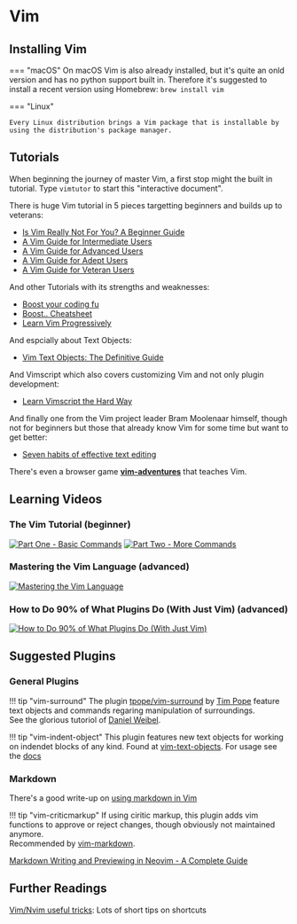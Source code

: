 # Vim

## Installing Vim

=== "macOS"
    On macOS Vim is also already installed, but it's quite an onld version and
    has no python support built in. Therefore it's suggested to install a recent
    version using Homebrew: `brew install vim`

=== "Linux"

    Every Linux distribution brings a Vim package that is installable by using the distribution's package manager.

## Tutorials

When beginning the journey of master Vim, a first stop might the built in tutorial. Type
`vimtutor` to start this "interactive document".

There is huge Vim tutorial in 5 pieces targetting beginners and builds up to veterans:

* [Is Vim Really Not For You? A Beginner Guide](https://thevaluable.dev/vim-beginner/) 
* [A Vim Guide for Intermediate Users](https://thevaluable.dev/vim-intermediate/)
* [A Vim Guide for Advanced Users](https://thevaluable.dev/vim-advanced/)
* [A Vim Guide for Adept Users](https://thevaluable.dev/vim-adept/)
* [A Vim Guide for Veteran Users](https://thevaluable.dev/vim-veteran/)

And other Tutorials with its strengths and weaknesses:

* [Boost your coding fu](https://www.barbarianmeetscoding.com/boost-your-coding-fu-with-vscode-and-vim/table-of-contents) 
* [Boost.. Cheatsheet](https://www.barbarianmeetscoding.com/boost-your-coding-fu-with-vscode-and-vim/cheatsheet/) 
* [Learn Vim Progressively](http://yannesposito.com/Scratch/en/blog/Learn-Vim-Progressively/)

And espcially about Text Objects:

* [Vim Text Objects: The Definitive Guide][vim-text-objects]

And Vimscript which also covers customizing Vim and not only plugin development:

* [Learn Vimscript the Hard Way](https://learnvimscriptthehardway.stevelosh.com/)

And finally one from the Vim project leader Bram Moolenaar himself, though not for beginners but those
that already know Vim for some time but want to get better:

* [Seven habits of effective text editing](https://www.moolenaar.net/habits.html)

There's even a browser game [**vim-adventures**](https://vim-adventures.com/) that teaches Vim.

## Learning Videos

### The Vim Tutorial (beginner)

[![Part One - Basic Commands](http://img.youtube.com/vi/ER5JYFKkYDg/0.jpg)](https://www.youtube.com/watch?v=ER5JYFKkYDg)
[![Part Two - More Commands](http://img.youtube.com/vi/tExTz7GnpdQ/0.jpg)](https://www.youtube.com/watch?v=tExTz7GnpdQ)

### Mastering the Vim Language (advanced)

[![Mastering the Vim Language](http://img.youtube.com/vi/wlR5gYd6um0/0.jpg)](http://www.youtube.com/watch?v=wlR5gYd6um0/)

### How to Do 90% of What Plugins Do (With Just Vim) (advanced)

[![How to Do 90% of What Plugins Do (With Just Vim)](http://img.youtube.com/vi/XA2WjJbmmoM/0.jpg)](http://www.youtube.com/watch?v=XA2WjJbmmoM/)

## Suggested Plugins

### General Plugins

!!! tip "vim-surround"
    The plugin [tpope/vim-surround](https://github.com/tpope/vim-surround) by [Tim Pope](https://github.com/tpope/)
    feature text objects and commands regaring manipulation of surroundings.  
    See the glorious tutoriol of [Daniel Weibel](https://weibeld.net/vim/surround-plugin.html).

!!! tip "vim-indent-object"
    This plugin features new text objects for working on indendet blocks of any kind. Found at [vim-text-objects]. For usage
    see the [docs](https://github.com/michaeljsmith/vim-indent-object)


### Markdown

There's a good write-up on [using markdown in Vim][vim-markdown]

!!! tip "vim-criticmarkup"
    If using ciritic markup, this plugin adds vim functions to approve or reject changes, though obviously not maintained anymore.  
    Recommended by [vim-markdown].

[vim-markdown]: https://vim.works/2019/03/16/using-markdown-in-vim/
[vim-text-objects]: https://blog.carbonfive.com/vim-text-objects-the-definitive-guide/
[Markdown Writing and Previewing in Neovim - A Complete Guide](https://jdhao.github.io/2019/01/15/markdown_edit_preview_nvim/)

## Further Readings

[Vim/Nvim useful tricks](https://medium.com/@voyeg3r/vim-nvim-useful-tricks-456efd767240): Lots of short tips on shortcuts

